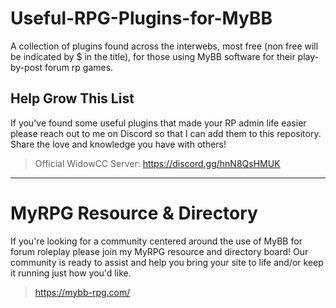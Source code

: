 # Useful-RPG-Plugins-for-MyBB
A collection of plugins found across the interwebs, most free (non free will be indicated by $ in the title), for those using MyBB software for their play-by-post forum rp games.

## Help Grow This List
If you've found some useful plugins that made your RP admin life easier please reach out to me on Discord so that I can add them to this repository. Share the love and knowledge you have with others!
> Official WidowCC Server: https://discord.gg/hnN8QsHMUK

---

# MyRPG Resource & Directory
If you're looking for a community centered around the use of MyBB for forum roleplay please join my MyRPG resource and directory board! Our community is ready to assist and help you bring your site to life and/or keep it running just how you'd like.
> https://mybb-rpg.com/
